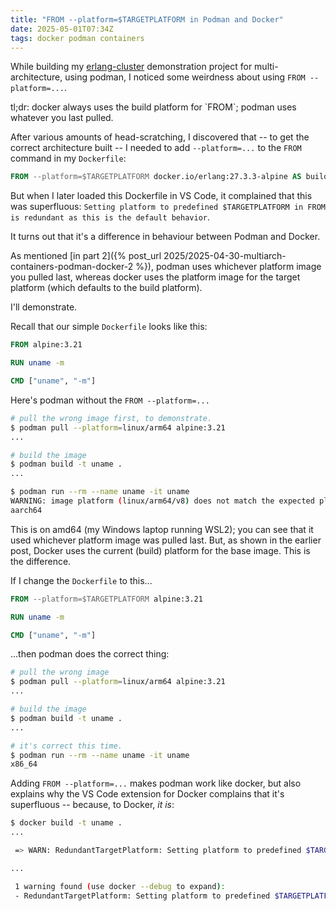 ```yaml
---
title: "FROM --platform=$TARGETPLATFORM in Podman and Docker"
date: 2025-05-01T07:34Z
tags: docker podman containers
---
```


While building my [erlang-cluster](https://github.com/rlipscombe/erlang-cluster) demonstration project for
multi-architecture, using podman, I noticed some weirdness about using `FROM --platform=...`.

<div class="callout callout-info" markdown="span">
tl;dr: docker always uses the build platform for `FROM`; podman uses whatever you last pulled.
</div>

After various amounts of head-scratching, I discovered that -- to get the correct architecture built -- I needed to add
`--platform=...` to the `FROM` command in my `Dockerfile`:

```dockerfile
FROM --platform=$TARGETPLATFORM docker.io/erlang:27.3.3-alpine AS build
```

But when I later loaded this Dockerfile in VS Code, it complained that this was superfluous: `Setting platform to
predefined $TARGETPLATFORM in FROM is redundant as this is the default behavior`.

It turns out that it's a difference in behaviour between Podman and Docker.

As mentioned [in part 2]({% post_url 2025/2025-04-30-multiarch-containers-podman-docker-2 %}), podman uses whichever
platform image you pulled last, whereas docker uses the platform image for the target platform (which defaults to the
build platform).

I'll demonstrate.

Recall that our simple `Dockerfile` looks like this:

```dockerfile
FROM alpine:3.21

RUN uname -m

CMD ["uname", "-m"]
```

Here's podman without the `FROM --platform=...`

```sh
# pull the wrong image first, to demonstrate.
$ podman pull --platform=linux/arm64 alpine:3.21
...

# build the image
$ podman build -t uname .
...

$ podman run --rm --name uname -it uname
WARNING: image platform (linux/arm64/v8) does not match the expected platform (linux/amd64)
aarch64
```

This is on amd64 (my Windows laptop running WSL2); you can see that it used whichever platform image was pulled last.
But, as shown in the earlier post, Docker uses the current (build) platform for the base image. This is the difference.

If I change the `Dockerfile` to this...

```dockerfile
FROM --platform=$TARGETPLATFORM alpine:3.21

RUN uname -m

CMD ["uname", "-m"]
```

...then podman does the correct thing:


```sh
# pull the wrong image
$ podman pull --platform=linux/arm64 alpine:3.21
...

# build the image
$ podman build -t uname .
...

# it's correct this time.
$ podman run --rm --name uname -it uname
x86_64
```

Adding `FROM --platform=...` makes podman work like docker, but also explains why the VS Code extension for Docker
complains that it's superfluous -- because, to Docker, _it is_:

```sh
$ docker build -t uname .
...

 => WARN: RedundantTargetPlatform: Setting platform to predefined $TARGETPLATFORM in FROM is redundant as this is the default behavior (line 2)                                                                                                                     s

...

 1 warning found (use docker --debug to expand):
 - RedundantTargetPlatform: Setting platform to predefined $TARGETPLATFORM in FROM is redundant as this is the default behavior (line 2)
```
